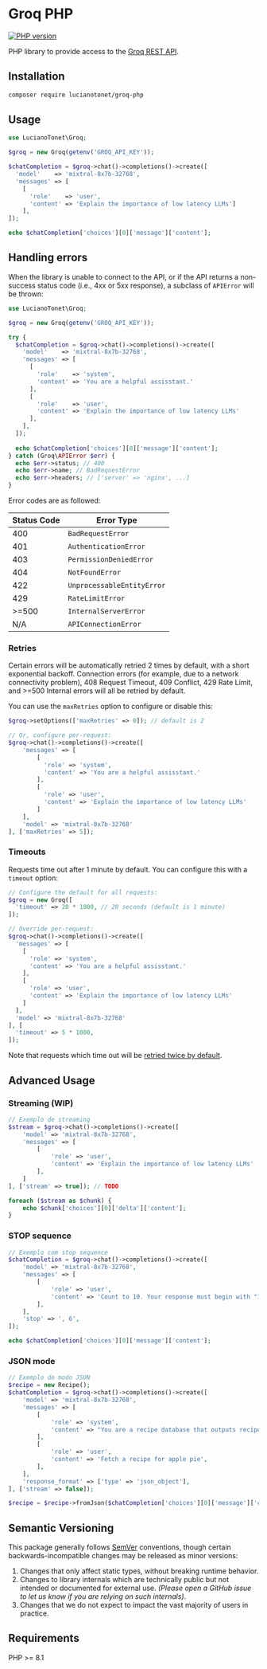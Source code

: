 # Groq PHP

[![PHP version](https://img.shields.io/packagist/dependency-v/lucianotonet/groq-php/php)](https://packagist.org/packages/lucianotonet/groq-php)

PHP library to provide access to the [Groq REST API](https://console.groq.com/docs).

## Installation

```sh
composer require lucianotonet/groq-php
```

## Usage

<!-- prettier-ignore -->
```php
use LucianoTonet\Groq;

$groq = new Groq(getenv('GROQ_API_KEY'));

$chatCompletion = $groq->chat()->completions()->create([
  'model'    => 'mixtral-8x7b-32768',
  'messages' => [
    [
      'role'    => 'user',
      'content' => 'Explain the importance of low latency LLMs']
    ],
]);

echo $chatCompletion['choices'][0]['message']['content'];
```

## Handling errors

When the library is unable to connect to the API,
or if the API returns a non-success status code (i.e., 4xx or 5xx response),
a subclass of `APIError` will be thrown:

<!-- prettier-ignore -->
```php
use LucianoTonet\Groq;

$groq = new Groq(getenv('GROQ_API_KEY'));

try {
  $chatCompletion = $groq->chat()->completions()->create([
    'model'    => 'mixtral-8x7b-32768',
    'messages' => [
      [
        'role'    => 'system',
        'content' => 'You are a helpful assisstant.'
      ],
      [
        'role'    => 'user',
        'content' => 'Explain the importance of low latency LLMs'
      ],
    ],
  ]);
  
  echo $chatCompletion['choices'][0]['message']['content'];
} catch (Groq\APIError $err) {
  echo $err->status; // 400
  echo $err->name; // BadRequestError
  echo $err->headers; // ['server' => 'nginx', ...]
}
```

Error codes are as followed:

| Status Code | Error Type                 |
| ----------- | -------------------------- |
| 400         | `BadRequestError`          |
| 401         | `AuthenticationError`      |
| 403         | `PermissionDeniedError`    |
| 404         | `NotFoundError`            |
| 422         | `UnprocessableEntityError` |
| 429         | `RateLimitError`           |
| >=500       | `InternalServerError`      |
| N/A         | `APIConnectionError`       |

### Retries

Certain errors will be automatically retried 2 times by default, with a short exponential backoff.
Connection errors (for example, due to a network connectivity problem), 408 Request Timeout, 409 Conflict,
429 Rate Limit, and >=500 Internal errors will all be retried by default.

You can use the `maxRetries` option to configure or disable this:

<!-- prettier-ignore -->
```php
$groq->setOptions(['maxRetries' => 0]); // default is 2

// Or, configure per-request:
$groq->chat()->completions()->create([
    'messages' => [
        [
          'role' => 'system',
          'content' => 'You are a helpful assisstant.'
        ],
        [
          'role' => 'user',
          'content' => 'Explain the importance of low latency LLMs'
        ]
    ],
    'model' => 'mixtral-8x7b-32768'
], ['maxRetries' => 5]);
```

### Timeouts

Requests time out after 1 minute by default. You can configure this with a `timeout` option:

<!-- prettier-ignore -->
```php
// Configure the default for all requests:
$groq = new Groq([
  'timeout' => 20 * 1000, // 20 seconds (default is 1 minute)
]);

// Override per-request:
$groq->chat()->completions()->create([
  'messages' => [
    [
      'role' => 'system', 
      'content' => 'You are a helpful assisstant.'
    ],
    [
      'role' => 'user', 
      'content' => 'Explain the importance of low latency LLMs'
    ]
  ],
  'model' => 'mixtral-8x7b-32768'
], [
  'timeout' => 5 * 1000,
]);
```

Note that requests which time out will be [retried twice by default](#retries).

## Advanced Usage

### Streaming (WIP)
```php
// Exemplo de streaming
$stream = $groq->chat()->completions()->create([
    'model' => 'mixtral-8x7b-32768',
    'messages' => [
        [
            'role' => 'user',
            'content' => 'Explain the importance of low latency LLMs'
        ],
    ]
], ['stream' => true]); // TODO

foreach ($stream as $chunk) {
    echo $chunk['choices'][0]['delta']['content'];
}
```

### STOP sequence
```php
// Exemplo com stop sequence
$chatCompletion = $groq->chat()->completions()->create([
    'model' => 'mixtral-8x7b-32768',
    'messages' => [
        [
            'role' => 'user',
            'content' => 'Count to 10. Your response must begin with "1, ". example: 1, 2, 3, ...'
        ],
    ],
    'stop' => ', 6',
]);

echo $chatCompletion['choices'][0]['message']['content'];
```

### JSON mode
```php
// Exemplo de modo JSON
$recipe = new Recipe();
$chatCompletion = $groq->chat()->completions()->create([
    'model' => 'mixtral-8x7b-32768',
    'messages' => [
        [
            'role' => 'system',
            'content' => "You are a recipe database that outputs recipes in JSON.\n The JSON object must use the schema: " . json_encode($recipe->getJsonSchema(), JSON_PRETTY_PRINT),
        ],
        [
            'role' => 'user',
            'content' => 'Fetch a recipe for apple pie',
        ],
    ],
    'response_format' => ['type' => 'json_object'],
], ['stream' => false]);

$recipe = $recipe->fromJson($chatCompletion['choices'][0]['message']['content']);
```

## Semantic Versioning

This package generally follows [SemVer](https://semver.org/spec/v2.0.0.html) conventions, though certain backwards-incompatible changes may be released as minor versions:

1. Changes that only affect static types, without breaking runtime behavior.
2. Changes to library internals which are technically public but not intended or documented for external use. _(Please open a GitHub issue to let us know if you are relying on such internals)_.
3. Changes that we do not expect to impact the vast majority of users in practice.

## Requirements

PHP >= 8.1



